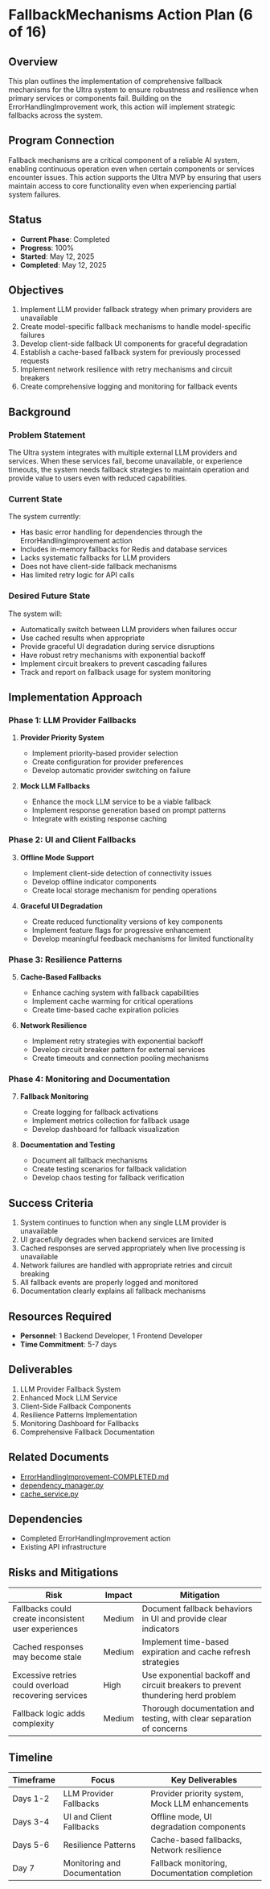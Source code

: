 # FallbackMechanisms Action Plan (6 of 16)

## Overview

This plan outlines the implementation of comprehensive fallback mechanisms for the Ultra system to ensure robustness and resilience when primary services or components fail. Building on the ErrorHandlingImprovement work, this action will implement strategic fallbacks across the system.

## Program Connection

Fallback mechanisms are a critical component of a reliable AI system, enabling continuous operation even when certain components or services encounter issues. This action supports the Ultra MVP by ensuring that users maintain access to core functionality even when experiencing partial system failures.

## Status

- **Current Phase**: Completed
- **Progress**: 100%
- **Started**: May 12, 2025
- **Completed**: May 12, 2025

## Objectives

1. Implement LLM provider fallback strategy when primary providers are unavailable
2. Create model-specific fallback mechanisms to handle model-specific failures
3. Develop client-side fallback UI components for graceful degradation
4. Establish a cache-based fallback system for previously processed requests
5. Implement network resilience with retry mechanisms and circuit breakers
6. Create comprehensive logging and monitoring for fallback events

## Background

### Problem Statement

The Ultra system integrates with multiple external LLM providers and services. When these services fail, become unavailable, or experience timeouts, the system needs fallback strategies to maintain operation and provide value to users even with reduced capabilities.

### Current State

The system currently:
- Has basic error handling for dependencies through the ErrorHandlingImprovement action
- Includes in-memory fallbacks for Redis and database services
- Lacks systematic fallbacks for LLM providers
- Does not have client-side fallback mechanisms
- Has limited retry logic for API calls

### Desired Future State

The system will:
- Automatically switch between LLM providers when failures occur
- Use cached results when appropriate
- Provide graceful UI degradation during service disruptions
- Have robust retry mechanisms with exponential backoff
- Implement circuit breakers to prevent cascading failures
- Track and report on fallback usage for system monitoring

## Implementation Approach

### Phase 1: LLM Provider Fallbacks

1. **Provider Priority System**
   - Implement priority-based provider selection
   - Create configuration for provider preferences
   - Develop automatic provider switching on failure

2. **Mock LLM Fallbacks**
   - Enhance the mock LLM service to be a viable fallback
   - Implement response generation based on prompt patterns
   - Integrate with existing response caching

### Phase 2: UI and Client Fallbacks

3. **Offline Mode Support**
   - Implement client-side detection of connectivity issues
   - Develop offline indicator components
   - Create local storage mechanism for pending operations

4. **Graceful UI Degradation**
   - Create reduced functionality versions of key components
   - Implement feature flags for progressive enhancement
   - Develop meaningful feedback mechanisms for limited functionality

### Phase 3: Resilience Patterns

5. **Cache-Based Fallbacks**
   - Enhance caching system with fallback capabilities
   - Implement cache warming for critical operations
   - Create time-based cache expiration policies

6. **Network Resilience**
   - Implement retry strategies with exponential backoff
   - Develop circuit breaker pattern for external services
   - Create timeouts and connection pooling mechanisms

### Phase 4: Monitoring and Documentation

7. **Fallback Monitoring**
   - Create logging for fallback activations
   - Implement metrics collection for fallback usage
   - Develop dashboard for fallback visualization

8. **Documentation and Testing**
   - Document all fallback mechanisms
   - Create testing scenarios for fallback validation
   - Develop chaos testing for fallback verification

## Success Criteria

1. System continues to function when any single LLM provider is unavailable
2. UI gracefully degrades when backend services are limited
3. Cached responses are served appropriately when live processing is unavailable
4. Network failures are handled with appropriate retries and circuit breaking
5. All fallback events are properly logged and monitored
6. Documentation clearly explains all fallback mechanisms

## Resources Required

- **Personnel**: 1 Backend Developer, 1 Frontend Developer
- **Time Commitment**: 5-7 days

## Deliverables

1. LLM Provider Fallback System
2. Enhanced Mock LLM Service
3. Client-Side Fallback Components
4. Resilience Patterns Implementation
5. Monitoring Dashboard for Fallbacks
6. Comprehensive Fallback Documentation

## Related Documents

- [ErrorHandlingImprovement-COMPLETED.md](../ErrorHandlingImprovement/ErrorHandlingImprovement-COMPLETED.md)
- [dependency_manager.py](/backend/utils/dependency_manager.py)
- [cache_service.py](/backend/services/cache_service.py)

## Dependencies

- Completed ErrorHandlingImprovement action
- Existing API infrastructure

## Risks and Mitigations

| Risk | Impact | Mitigation |
|------|--------|------------|
| Fallbacks could create inconsistent user experiences | Medium | Document fallback behaviors in UI and provide clear indicators |
| Cached responses may become stale | Medium | Implement time-based expiration and cache refresh strategies |
| Excessive retries could overload recovering services | High | Use exponential backoff and circuit breakers to prevent thundering herd problem |
| Fallback logic adds complexity | Medium | Thorough documentation and testing, with clear separation of concerns |

## Timeline

| Timeframe | Focus | Key Deliverables |
|-----------|-------|------------------|
| Days 1-2 | LLM Provider Fallbacks | Provider priority system, Mock LLM enhancements |
| Days 3-4 | UI and Client Fallbacks | Offline mode, UI degradation components |
| Days 5-6 | Resilience Patterns | Cache-based fallbacks, Network resilience |
| Day 7 | Monitoring and Documentation | Fallback monitoring, Documentation completion |